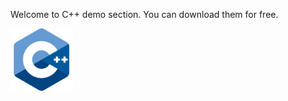 <h align="center">Welcome to C++ demo section. You can download them for free.</h>
<p align="left"> <a href="https://cpp-lang.net/" target="_blank" rel="noreferrer"> <img src="https://raw.githubusercontent.com/devicons/devicon/master/icons/cplusplus/cplusplus-original.svg" alt="cplusplus" width="100" height="100"/> </a> </p>
